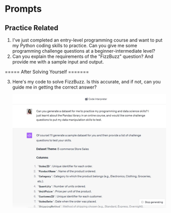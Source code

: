 # Prompts

## Practice Related

 1. I've just completed an entry-level programming course and want to put my 
    Python coding skills to practice. 
    Can you give me some programming challenge questions at a 
    beginner-intermediate level?
2.  Can you explain the requirements of the "FizzBuzz" question? 
    And provide me with a sample input and output.

===== After Solving Yourself =======

3.  Here's my code to solve FizzBuzz. 
    Is this accurate, and if not, can you guide me in getting the correct answer?

    ![Chatgpt for Data Science](data/images/chatgpt_for_data_science.webp)
